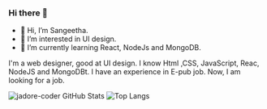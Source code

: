 ### Hi there 👋

<!--

**jadore-coder/jadore-coder** is a ✨ _special_ ✨ repository because its `README.md` (this file) appears on your GitHub profile.

Here are some ideas to get you started:-->

- 👋 Hi, I’m Sangeetha.
- 👀 I’m interested in UI design.
- 🌱 I’m currently learning React, NodeJs and MongoDB.


I'm a web designer, good at UI design. I know Html ,CSS, JavaScript, Reac, NodeJS and MongoDBt. I have an experience in E-pub job. Now, I am looking for a job. 

<!-- Github Stats for repos -->
![jadore-coder GitHub Stats](https://github-readme-stats.vercel.app/api?username=jadore-coder&theme=dark&show_icons=true&count_private=true)
![Top Langs](https://github-readme-stats.vercel.app/api/top-langs/?username=jadore-coder&theme=dark)
